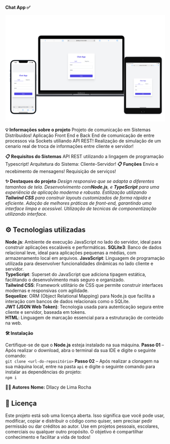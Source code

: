 **Chat App ✅**

![Descrição da image](./src/chat-app.png)

**💡 Informações sobre o projeto**
Projeto de comunicação em Sistemas Distribuidos!
Aplicação Front End e Back End de comunicação de entre processos via Sockets utiliando API REST!
Realização de simulação de um cenario real de troca de informações entre cliente e servidor!

**📋 Requisitos do Sistemas**
API REST utilizando a lingagem de programação Typescript!
Arquitetura do Sistema: Cliente-Servidor!
**📋 Funções**
Envio e recebimento de mensagens!
Requisição de serviços!

**✨ Destaques do projeto**
*Design responsivo que se adapta a diferentes tamanhos de tela.*
*Desenvolvimento com**Node.js**, e **TypeScript** para uma experiência de aplicação moderna e robusta.*
*Estilização utilizando **Tailwind CSS** para construir layouts customizados de forma rápida e eficiente.*
*Adoção de melhores práticas de front-end, garantindo uma interface limpa e acessível.*
*Utilização de tecnicas de componentização utilizando interface.*

## ⚙️ Tecnologias utilizadas

**Node.js**: Ambiente de execução JavaScript no lado do servidor, ideal para construir aplicações escaláveis e performáticas.
**SQLite3**: Banco de dados relacional leve, ideal para aplicações pequenas a médias, com armazenamento local em arquivos.
**JavaScript**: Linguagem de programação utilizada para desenvolver funcionalidades dinâmicas no lado cliente e servidor.  
**TypeScript**: Superset do JavaScript que adiciona tipagem estática, facilitando o desenvolvimento mais seguro e organizado.  
**Tailwind CSS**: Framework utilitário de CSS que permite construir interfaces modernas e responsivas com agilidade.  
**Sequelize**: ORM (Object Relational Mapping) para Node.js que facilita a interação com bancos de dados relacionais como o SQLite.  
**JWT (JSON Web Token)**: Tecnologia usada para autenticação segura entre cliente e servidor, baseada em tokens.  
**HTML**: Linguagem de marcação essencial para a estruturação de conteúdo na web.

**🛠️ Instalação**

Certifique-se de que o **Node.js** esteja instalado na sua máquina.
**Passo 01** – Após realizar o download, abra o terminal da sua IDE e digite o seguinte comando:  
`git clone <url-do-repositório>`
**Passo 02** – Após realizar a clonagem na sua máquina local, entre na pasta `api` e digite o seguinte comando para instalar as dependências do projeto:  
`npm i`

**👨‍💻 Autores**
**Nome:** Dllacy de Lima Rocha

## **📜 Licença**
Este projeto está sob uma licença aberta. Isso significa que você pode usar, modificar, copiar e distribuir o código como quiser, sem precisar pedir permissão ou dar créditos ao autor. Use em projetos pessoais, escolares, comerciais ou qualquer outro propósito. O objetivo é compartilhar conhecimento e facilitar a vida de todos!




